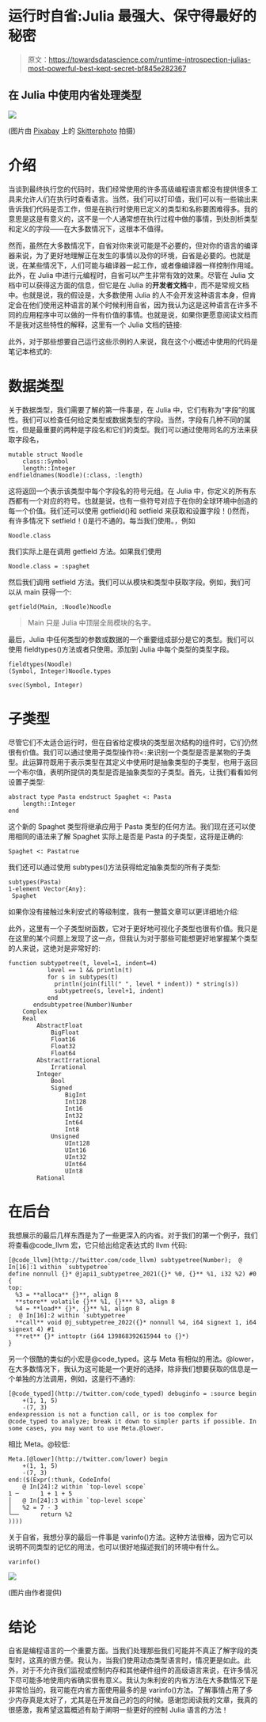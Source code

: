 # 运行时自省:Julia 最强大、保守得最好的秘密

> 原文：<https://towardsdatascience.com/runtime-introspection-julias-most-powerful-best-kept-secret-bf845e282367>

## 在 Julia 中使用内省处理类型

![](img/e5a95d4122d0ff53cadb6ae78cf14d3d.png)

(图片由 [Pixabay](http://pixabay.com) 上的 [Skitterphoto](https://pixabay.com/images/id-3118729/) 拍摄)

# 介绍

当谈到最终执行您的代码时，我们经常使用的许多高级编程语言都没有提供很多工具来允许人们在执行时查看语言。当然，我们可以打印值，我们可以有一些输出来告诉我们代码是否工作，但是在执行时使用已定义的类型和名称要困难得多。我的意思是这是有意义的，这不是一个人通常想在执行过程中做的事情，到处剖析类型和定义的字段——在大多数情况下，这根本不值得。

然而，虽然在大多数情况下，自省对你来说可能是不必要的，但对你的语言的编译器来说，为了更好地理解正在发生的事情以及你的环境，自省是必要的。也就是说，在某些情况下，人们可能与编译器一起工作，或者像编译器一样控制作用域。此外，在 Julia 中进行元编程时，自省可以产生非常有效的效果。尽管在 Julia 文档中可以获得这方面的信息，但它是在 Julia 的**开发者文档**中，而不是常规文档中。也就是说，我的假设是，大多数使用 Julia 的人不会开发这种语言本身，但肯定会在他们使用这种语言的某个时候利用自省，因为我认为这是这种语言在许多不同的应用程序中可以做的一件有价值的事情。也就是说，如果你更愿意阅读文档而不是我对这些特性的解释，这里有一个 Julia 文档的链接:

  

此外，对于那些想要自己运行这些示例的人来说，我在这个小概述中使用的代码是笔记本格式的:

[](https://github.com/emmettgb/Emmetts-DS-NoteBooks/blob/master/Julia/runtime%20introspection.ipynb)  

# 数据类型

关于数据类型，我们需要了解的第一件事是，在 Julia 中，它们有称为“字段”的属性。我们可以检查任何给定类型或数据类型的字段。当然，字段有几种不同的属性，但是最重要的两种是字段名和它们的类型。我们可以通过使用同名的方法来获取字段名，

```
mutable struct Noodle
    class::Symbol
    length::Integer
endfieldnames(Noodle)(:class, :length)
```

这将返回一个表示该类型中每个字段名的符号元组。在 Julia 中，你定义的所有东西都有一个对应的符号。也就是说，也有一些符号对应于在你的全球环境中创造的每一个价值。我们还可以使用 getfield()和 setfield 来获取和设置字段！()然而，有许多情况下 setfield！()是行不通的。每当我们使用。，例如

```
Noodle.class
```

我们实际上是在调用 getfield 方法。如果我们使用

```
Noodle.class = :spaghet
```

然后我们调用 setfield 方法。我们可以从模块和类型中获取字段。例如，我们可以从 main 获得一个:

```
getfield(Main, :Noodle)Noodle
```

> Main 只是 Julia 中顶层全局模块的名字。

最后，Julia 中任何类型的参数或数据的一个重要组成部分是它的类型。我们可以使用 fieldtypes()方法或者只使用。添加到 Julia 中每个类型的类型字段。

```
fieldtypes(Noodle)
(Symbol, Integer)Noodle.types

svec(Symbol, Integer)
```

# 子类型

尽管它们不太适合运行时，但在自省给定模块的类型层次结构的组件时，它们仍然很有价值。我们可以通过使用子类型操作符`<:`来识别一个类型是否是某物的子类型。此运算符既用于表示类型在其定义中使用时是抽象类型的子类型，也用于返回一个布尔值，表明所提供的类型是否是抽象类型的子类型。首先，让我们看看如何设置子类型:

```
abstract type Pasta endstruct Spaghet <: Pasta
    length::Integer
end
```

这个新的 Spaghet 类型将继承应用于 Pasta 类型的任何方法。我们现在还可以使用相同的语法来了解 Spaghet 实际上是否是 Pasta 的子类型，这将是正确的:

```
Spaghet <: Pastatrue
```

我们还可以通过使用 subtypes()方法获得给定抽象类型的所有子类型:

```
subtypes(Pasta)
1-element Vector{Any}:
 Spaghet
```

如果你没有接触过朱利安式的等级制度，我有一整篇文章可以更详细地介绍:

[](/overview-abstract-super-type-heirarchies-in-julia-26b7e64c9d10)  

此外，这里有一个子类型树函数，它对于更好地可视化子类型也很有价值。我只是在这里的某个问题上发现了这一点，但我认为对于那些可能想更好地掌握某个类型的人来说，这绝对是非常好的:

```
function subtypetree(t, level=1, indent=4)
           level == 1 && println(t)
           for s in subtypes(t)
             println(join(fill(" ", level * indent)) * string(s))
             subtypetree(s, level+1, indent)
           end
       endsubtypetree(Number)Number
    Complex
    Real
        AbstractFloat
            BigFloat
            Float16
            Float32
            Float64
        AbstractIrrational
            Irrational
        Integer
            Bool
            Signed
                BigInt
                Int128
                Int16
                Int32
                Int64
                Int8
            Unsigned
                UInt128
                UInt16
                UInt32
                UInt64
                UInt8
        Rational
```

# 在后台

我想展示的最后几样东西是为了一些更深入的内省。对于我们的第一个例子，我们将查看@code_llvm 宏，它只给出给定表达式的 llvm 代码:

```
[@code_llvm](http://twitter.com/code_llvm) subtypetree(Number);  @ In[16]:1 within `subtypetree`
define nonnull {}* @japi1_subtypetree_2021({}* %0, {}** %1, i32 %2) #0 {
top:
  %3 = **alloca** {}**, align 8
  **store** volatile {}** %1, {}*** %3, align 8
  %4 = **load** {}*, {}** %1, align 8
;  @ In[16]:2 within `subtypetree`
  **call** void @j_subtypetree_2022({}* nonnull %4, i64 signext 1, i64 signext 4) #1
  **ret** {}* inttoptr (i64 139868392615944 to {}*)
}
```

另一个很酷的类似的小宏是@code_typed。这与 Meta 有相似的用法。@lower，在大多数情况下，我认为这可能是一个更好的选择，除非我们想要获取的信息是一个单独的方法调用，例如，这是行不通的:

```
[@code_typed](http://twitter.com/code_typed) debuginfo = :source begin
    +(1, 1, 5)
    -(7, 3)
endexpression is not a function call, or is too complex for @code_typed to analyze; break it down to simpler parts if possible. In some cases, you may want to use Meta.@lower.
```

相比 Meta。@较低:

```
Meta.[@lower](http://twitter.com/lower) begin
    +(1, 1, 5)
    -(7, 3)
end:($(Expr(:thunk, CodeInfo(
    @ In[24]:2 within `top-level scope`
1 ─      1 + 1 + 5
│   @ In[24]:3 within `top-level scope`
│   %2 = 7 - 3
└──      return %2
))))
```

关于自省，我想分享的最后一件事是 varinfo()方法。这种方法很棒，因为它可以说明不同类型的记忆的用法，也可以很好地描述我们的环境中有什么。

```
varinfo()
```

![](img/94bb004b4005493b4aa674866834ed11.png)

(图片由作者提供)

# 结论

自省是编程语言的一个重要方面。当我们处理那些我们可能并不真正了解字段的类型时，这真的很方便。我认为，当我们使用动态类型语言时，情况更是如此。此外，对于不允许我们监视或控制内存和其他硬件组件的高级语言来说，在许多情况下尽可能多地使用内省确实很有意义。我认为朱利安的内省方法在大多数情况下是非常恰当的，我可能在内省方面使用最多的是 varinfo()方法。了解事情占用了多少内存真是太好了，尤其是在开发自己的包的时候。感谢您阅读我的文章，我真的很感激，我希望这篇概述有助于阐明一些更好的控制 Julia 语言的方法！